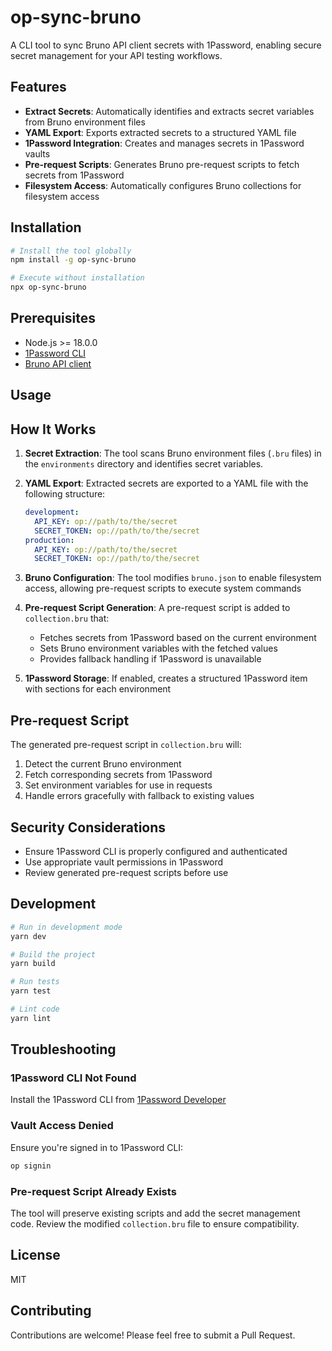 # op-sync-bruno

A CLI tool to sync Bruno API client secrets with 1Password, enabling secure secret management for your API testing workflows.

## Features

- **Extract Secrets**: Automatically identifies and extracts secret variables from Bruno environment files
- **YAML Export**: Exports extracted secrets to a structured YAML file
- **1Password Integration**: Creates and manages secrets in 1Password vaults
- **Pre-request Scripts**: Generates Bruno pre-request scripts to fetch secrets from 1Password
- **Filesystem Access**: Automatically configures Bruno collections for filesystem access

## Installation

```bash
# Install the tool globally
npm install -g op-sync-bruno

# Execute without installation
npx op-sync-bruno
```

## Prerequisites

- Node.js >= 18.0.0
- [1Password CLI](https://developer.1password.com/docs/cli/get-started/)
- [Bruno API client](https://usebruno.com)

## Usage

<!-- TODO: This should come from oclif -->

## How It Works

1. **Secret Extraction**: The tool scans Bruno environment files (`.bru` files) in the `environments` directory and identifies secret variables.

2. **YAML Export**: Extracted secrets are exported to a YAML file with the following structure:

   ```yaml
   development:
     API_KEY: op://path/to/the/secret
     SECRET_TOKEN: op://path/to/the/secret
   production:
     API_KEY: op://path/to/the/secret
     SECRET_TOKEN: op://path/to/the/secret
   ```

3. **Bruno Configuration**: The tool modifies `bruno.json` to enable filesystem access, allowing pre-request scripts to execute system commands

4. **Pre-request Script Generation**: A pre-request script is added to `collection.bru` that:
   - Fetches secrets from 1Password based on the current environment
   - Sets Bruno environment variables with the fetched values
   - Provides fallback handling if 1Password is unavailable

5. **1Password Storage**: If enabled, creates a structured 1Password item with sections for each environment

## Pre-request Script

The generated pre-request script in `collection.bru` will:

1. Detect the current Bruno environment
2. Fetch corresponding secrets from 1Password
3. Set environment variables for use in requests
4. Handle errors gracefully with fallback to existing values

## Security Considerations

- Ensure 1Password CLI is properly configured and authenticated
- Use appropriate vault permissions in 1Password
- Review generated pre-request scripts before use

## Development

```bash
# Run in development mode
yarn dev

# Build the project
yarn build

# Run tests
yarn test

# Lint code
yarn lint
```

## Troubleshooting

### 1Password CLI Not Found

Install the 1Password CLI from [1Password Developer](https://developer.1password.com/docs/cli/get-started/)

### Vault Access Denied

Ensure you're signed in to 1Password CLI:

```bash
op signin
```

### Pre-request Script Already Exists

The tool will preserve existing scripts and add the secret management code. Review the modified `collection.bru` file to ensure compatibility.

## License

MIT

## Contributing

Contributions are welcome! Please feel free to submit a Pull Request.
